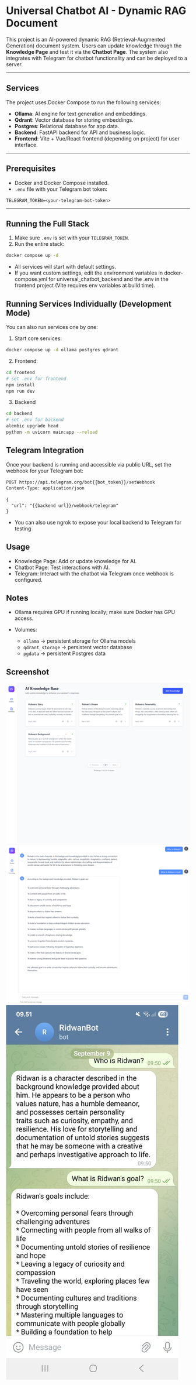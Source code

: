 # Universal Chatbot AI - Dynamic RAG Document

This project is an AI-powered dynamic RAG (Retrieval-Augmented Generation) document system. Users can update knowledge through the **Knowledge Page** and test it via the **Chatbot Page**. The system also integrates with Telegram for chatbot functionality and can be deployed to a server.

---

## Services

The project uses Docker Compose to run the following services:

- **Ollama**: AI engine for text generation and embeddings.
- **Qdrant**: Vector database for storing embeddings.
- **Postgres**: Relational database for app data.
- **Backend**: FastAPI backend for API and business logic.
- **Frontend**: Vite + Vue/React frontend (depending on project) for user interface.

---

## Prerequisites

- Docker and Docker Compose installed.
- `.env` file with your Telegram bot token:
```
TELEGRAM_TOKEN=<your-telegram-bot-token>
```

---

## Running the Full Stack

1. Make sure `.env` is set with your `TELEGRAM_TOKEN`.
2. Run the entire stack:

```bash
docker compose up -d
```

- All services will start with default settings.
- If you want custom settings, edit the environment variables in docker-compose.yml for universal_chatbot_backend and the .env in the frontend project (Vite requires env variables at build time).

## Running Services Individually (Development Mode)
You can also run services one by one:

1. Start core services:
```bash
docker compose up -d ollama postgres qdrant
```

2. Frontend:

```bash
cd frontend
# set .env for frontend
npm install
npm run dev
```

3. Backend
```bash
cd backend
# set .env for backend
alembic upgrade head
python -m uvicorn main:app --reload
```

## Telegram Integration
Once your backend is running and accessible via public URL, set the webhook for your Telegram bot:
```
POST https://api.telegram.org/bot{{bot_token}}/setWebhook
Content-Type: application/json

{
  "url": "{{backend url}}/webhook/telegram"
}
```
- You can also use ngrok to expose your local backend to Telegram for testing

## Usage

- Knowledge Page: Add or update knowledge for AI.
- Chatbot Page: Test interactions with AI.
- Telegram: Interact with the chatbot via Telegram once webhook is configured.

## Notes

- Ollama requires GPU if running locally; make sure Docker has GPU access.

- Volumes:
  - `ollama` → persistent storage for Ollama models
  - `qdrant_storage` → persistent vector database
  - `pgdata` → persistent Postgres data

## Screenshot

![Screenshot 1](screenshot/Screenshot-1.png)
![Screenshot 2](screenshot/Screenshot-2.png)
![Screenshot 3](screenshot/Screenshot-3.png)
